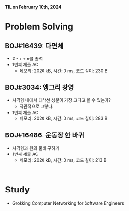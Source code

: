 **TIL on February 10th, 2024**

# Problem Solving
## BOJ#16439: 다면체
* 2 - v + e를 출력
* 1번째 제출 AC
    - 메모리: 2020 kB, 시간: 0 ms, 코드 길이: 230 B

## BOJ#3034: 앵그리 창영
* 사각형 내에서 대각선 성분이 가장 크다고 볼 수 있는가?
    - 직관적으로 그렇다.
* 1번째 제출 AC
    - 메모리: 2020 kB, 시간: 0 ms, 코드 길이: 283 B

## BOJ#16486: 운동장 한 바퀴
* 사각형과 원의 둘레 구하기
* 1번째 제출 AC
    - 메모리: 2020 kB, 시간: 0 ms, 코드 길이: 213 B

<br>

# Study
* Grokking Computer Networking for Software Engineers
